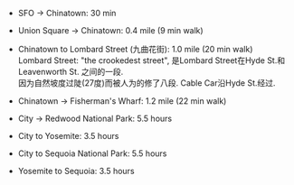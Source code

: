 * SFO -> Chinatown: 30 min

* Union Square -> Chinatown: 0.4 mile (9 min walk)

* Chinatown to Lombard Street (九曲花街): 1.0 mile (20 min walk)
<br>Lombard Street: "the crookedest street", 是Lombard Street在Hyde St.和Leavenworth St. 之间的一段.
<br>因为自然坡度过陡(27度)而被人为的修了八段. Cable Car沿Hyde St.经过.

* Chinatown -> Fisherman's Wharf: 1.2 mile (22 min walk)

* City -> Redwood National Park: 5.5 hours

* City to Yosemite: 3.5 hours

* City to Sequoia National Park: 5.5 hours

* Yosemite to Sequoia: 3.5 hours

